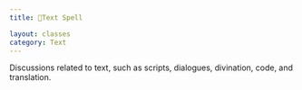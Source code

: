 ```yaml
---
title: 📝Text Spell

layout: classes
category: Text
---
```



Discussions related to text, such as scripts, dialogues, divination, code, and translation.

